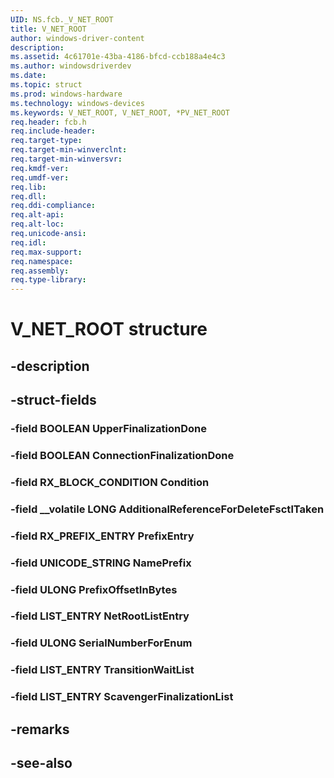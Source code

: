 ```yaml
---
UID: NS.fcb._V_NET_ROOT
title: V_NET_ROOT
author: windows-driver-content
description: 
ms.assetid: 4c61701e-43ba-4186-bfcd-ccb188a4e4c3
ms.author: windowsdriverdev
ms.date: 
ms.topic: struct
ms.prod: windows-hardware
ms.technology: windows-devices
ms.keywords: V_NET_ROOT, V_NET_ROOT, *PV_NET_ROOT
req.header: fcb.h
req.include-header:
req.target-type:
req.target-min-winverclnt:
req.target-min-winversvr:
req.kmdf-ver:
req.umdf-ver:
req.lib:
req.dll:
req.ddi-compliance:
req.alt-api:
req.alt-loc:
req.unicode-ansi:
req.idl:
req.max-support:
req.namespace:
req.assembly:
req.type-library:
---
```


# V_NET_ROOT structure

## -description



## -struct-fields

### -field BOOLEAN UpperFinalizationDone			
 	
### -field BOOLEAN ConnectionFinalizationDone			
 	
### -field RX_BLOCK_CONDITION Condition			
 	
### -field __volatile LONG AdditionalReferenceForDeleteFsctlTaken			
 	
### -field RX_PREFIX_ENTRY PrefixEntry			
 	
### -field UNICODE_STRING NamePrefix			
 	
### -field ULONG PrefixOffsetInBytes			
 	
### -field LIST_ENTRY NetRootListEntry			
 	
### -field ULONG SerialNumberForEnum			
 	
### -field LIST_ENTRY TransitionWaitList			
 	
### -field LIST_ENTRY ScavengerFinalizationList			
 	
## -remarks

## -see-also